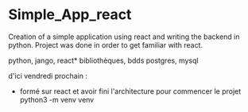 # Simple_App_react
Creation of a simple application using react and writing the backend in python. 
Project was done in order to get familiar with react. 

python, jango, react*
bibliothèques, bdds
postgres, mysql

d'ici vendredi prochain : 
- formé sur react et avoir fini l'architecture pour commencer le projet
python3 -m venv venv